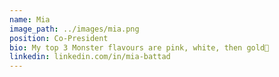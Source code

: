 ```yaml
---
name: Mia
image_path: ../images/mia.png
position: Co-President
bio: My top 3 Monster flavours are pink, white, then gold🤩
linkedin: linkedin.com/in/mia-battad
---
```


